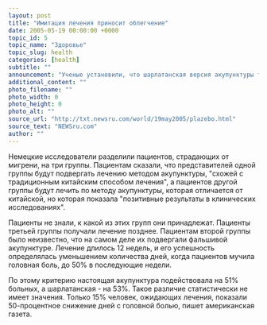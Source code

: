 ```yaml
---
layout: post
title: "Имитация лечения приносит облегчение"
date: 2005-05-19 00:00:00 +0000
topic_id: 5
topic_name: "Здоровье"
topic_slug: health
categories: [health]
subtitle: ""
announcement: "Ученые установили, что шарлатанская версия акупунктуры точно так же хорошо помогает от мигрени, как и подлинная, и обе версии акупунктуры - и настоящая и фальшивая - для пациента лучше, чем отсутствие какого бы то ни было лечения, пишет газета International Herald Tribune, перевод статьи которой публикует Inopressa."
additional_content: ""
photo_filename: ""
photo_width: 0
photo_height: 0
photo_alt: ""
source_url: "http://txt.newsru.com/world/19may2005/plazebo.html"
source_text: "NEWSru.com"
author: ""
---
```

Немецкие исследователи разделили пациентов, страдающих от мигрени, на три группы. Пациентам сказали, что представителей одной группы будут подвергать лечению методом акупунктуры, "схожей с традиционным китайским способом лечения", а пациентов другой группы будут лечить по методу акупунктуры, которая отличается от китайской, но которая показала "позитивные результаты в клинических исследованиях".

Пациенты не знали, к какой из этих групп они принадлежат. Пациенты третьей группы получали лечение позднее. Пациентам второй группы было неизвестно, что на самом деле их подвергали фальшивой акупунктуре. Лечение длилось 12 недель, и его успешность определялась уменьшением количества дней, когда пациентов мучила головная боль, до 50% в последующие недели.

По этому критерию настоящая акупунктура подействовала на 51% больных, а шарлатанская - на 53%. Такое различие статистически не имеет значения. Только 15% человек, ожидающих лечения, показали 50-процентное снижение дней с головной болью, пишет американская газета.
